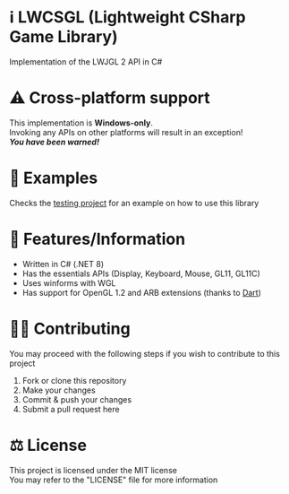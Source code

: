 # ℹ LWCSGL (Lightweight CSharp Game Library)
Implementation of the LWJGL 2 API in C# 

# ⚠ Cross-platform support
This implementation is **Windows-only**.<br>
Invoking any APIs on other platforms will result in an exception!<br>
***You have been warned!***

# 🤔 Examples
Checks the [testing project](https://github.com/vlOd2/LWCSGL/tree/main/LWCSGL-Test) for an example on how to use this library

# 📌 Features/Information
- Written in C# (.NET 8)
- Has the essentials APIs (Display, Keyboard, Mouse, GL11, GL11C)
- Uses winforms with WGL
- Has support for OpenGL 1.2 and ARB extensions (thanks to [Dart](https://github.com/dart25))
  
# 👨‍💻 Contributing
You may proceed with the following steps if you wish to contribute to this project

1. Fork or clone this repository
2. Make your changes
3. Commit & push your changes
4. Submit a pull request here

# ⚖ License
This project is licensed under the MIT license
<br>
You may refer to the "LICENSE" file for more information
